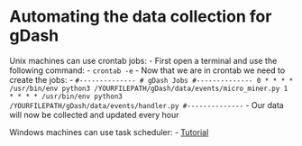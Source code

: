 # Automating the data collection for gDash

Unix machines can use crontab jobs:
    - First open a terminal and use the following command:
        - `crontab -e`
    - Now that we are in crontab we need to create the jobs:
        - ```
            #--------------
            # gDash Jobs
            #--------------
            0 * * * * /usr/bin/env python3 /YOURFILEPATH/gDash/data/events/micro_miner.py
            1 * * * * /usr/bin/env python3 /YOURFILEPATH/gDash/data/events/handler.py
            #--------------
          ```
    - Our data will now be collected and updated every hour

Windows machines can use task scheduler:
    - [Tutorial](https://www.windowscentral.com/how-create-automated-task-using-task-scheduler-windows-10)
